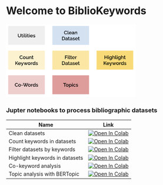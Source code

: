 # Welcome to BiblioKeywords

<img src="assets/images/components.png" width="70%" height="70%"/>

### Jupter notebooks to process bibliographic datasets
| Name  | Link  |
|---|---|
| Clean datasets  | [![Open In Colab](https://colab.research.google.com/assets/colab-badge.svg)](https://colab.research.google.com/github/gitwitcho/bibliokeywords/blob/master/notebooks/Clean.ipynb)  |
| Count keywords in datasets  | [![Open In Colab](https://colab.research.google.com/assets/colab-badge.svg)](https://colab.research.google.com/github/gitwitcho/bibliokeywords/blob/master/notebooks/Count.ipynb) |
| Filter datasets by keywords  |  [![Open In Colab](https://colab.research.google.com/assets/colab-badge.svg)](https://colab.research.google.com/github/gitwitcho/bibliokeywords/blob/master/notebooks/Filter.ipynb) |
| Highlight keywords in datasets  |  [![Open In Colab](https://colab.research.google.com/assets/colab-badge.svg)](https://colab.research.google.com/github/gitwitcho/bibliokeywords/blob/master/notebooks/Highlight.ipynb)  |
| Co-keyword analysis  | [![Open In Colab](https://colab.research.google.com/assets/colab-badge.svg)](https://colab.research.google.com/github/gitwitcho/bibliokeywords/blob/master/notebooks/Co-Words.ipynb)  |
| Topic analysis with BERTopic  | [![Open In Colab](https://colab.research.google.com/assets/colab-badge.svg)](https://colab.research.google.com/github/gitwitcho/bibliokeywords/blob/master/notebooks/Topics.ipynb)  |